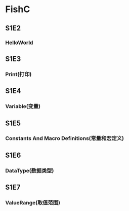 # FishC
## S1E2
### HelloWorld
## S1E3
### Print(打印)
## S1E4
### Variable(变量)
## S1E5
### Constants And Macro Definitions(常量和宏定义)
## S1E6
### DataType(数据类型)
## S1E7
### ValueRange(取值范围)